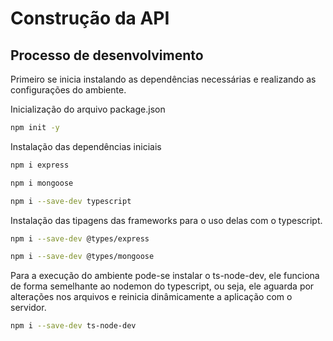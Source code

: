 # Construção da API

## Processo de desenvolvimento

Primeiro se inicia instalando as dependências necessárias e realizando as configurações do ambiente.

Inicialização do arquivo package.json

```bash
npm init -y
```

Instalação das dependências iniciais

```bash
npm i express
```

```bash
npm i mongoose
```

```bash
npm i --save-dev typescript
```

Instalação das tipagens das frameworks para o uso delas com o typescript.

```bash
npm i --save-dev @types/express
```

```bash
npm i --save-dev @types/mongoose
```

Para a execução do ambiente pode-se instalar o ts-node-dev, ele funciona de forma semelhante ao nodemon do typescript, ou seja, ele aguarda por alterações nos arquivos e reinicia dinâmicamente a aplicação com o servidor.

```bash
npm i --save-dev ts-node-dev
```
